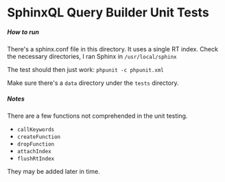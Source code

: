 SphinxQL Query Builder Unit Tests
=================================

##### How to run

There's a sphinx.conf file in this directory. It uses a single RT index. Check the necessary directories, I ran Sphinx in `/usr/local/sphinx`

The test should then just work: `phpunit -c phpunit.xml`

Make sure there's a `data` directory under the `tests` directory.

##### Notes

There are a few functions not comprehended in the unit testing.

* `callKeywords`
* `createFunction`
* `dropFunction`
* `attachIndex`
* `flushRtIndex`

They may be added later in time.
